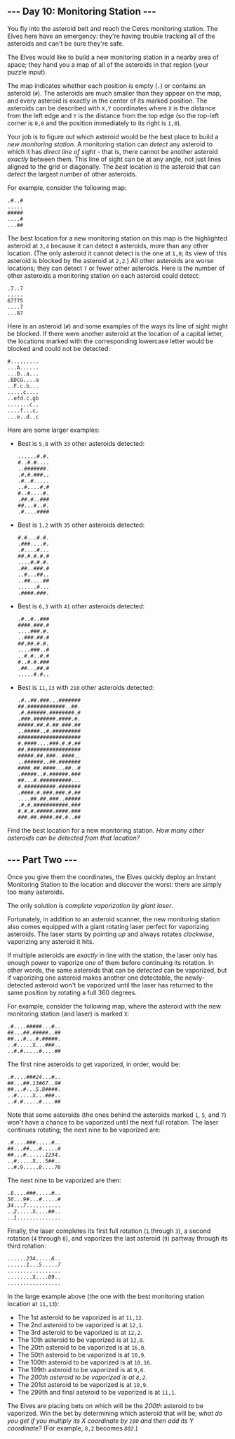 <article><h2>--- Day 10: Monitoring Station ---</h2><p>You fly into the asteroid belt and reach the Ceres monitoring station.  The Elves here have an emergency: they're having trouble tracking all of the asteroids and can't be sure they're safe.</p>
<p>The Elves would like to build a new monitoring station in a nearby area of space; they hand you a map of all of the asteroids in that region (your puzzle input).</p>
<p>The map indicates whether each position is empty (<code>.</code>) or contains an asteroid (<code>#</code>).  The asteroids are much smaller than they appear on the map, and every asteroid is exactly in the center of its marked position.  The asteroids can be described with <code>X,Y</code> coordinates where <code>X</code> is the distance from the left edge and <code>Y</code> is the distance from the top edge (so the top-left corner is <code>0,0</code> and the position immediately to its right is <code>1,0</code>).</p>
<p>Your job is to figure out which asteroid would be the best place to build a <em>new monitoring station</em>. A monitoring station can <em>detect</em> any asteroid to which it has <em>direct line of sight</em> - that is, there cannot be another asteroid <em>exactly</em> between them. This line of sight can be at any angle, not just lines aligned to the grid or <span title="The Elves on Ceres are clearly not concerned with honor.">diagonally</span>. The <em>best</em> location is the asteroid that can <em>detect</em> the largest number of other asteroids.</p>
<p>For example, consider the following map:</p>
<pre><code>.#..#
.....
#####
....#
...<em>#</em>#
</code></pre>
<p>The best location for a new monitoring station on this map is the highlighted asteroid at <code>3,4</code> because it can detect <code>8</code> asteroids, more than any other location. (The only asteroid it cannot detect is the one at <code>1,0</code>; its view of this asteroid is blocked by the asteroid at <code>2,2</code>.) All other asteroids are worse locations; they can detect <code>7</code> or fewer other asteroids. Here is the number of other asteroids a monitoring station on each asteroid could detect:</p>
<pre><code>.7..7
.....
67775
....7
...87
</code></pre>
<p>Here is an asteroid (<code>#</code>) and some examples of the ways its line of sight might be blocked. If there were another asteroid at the location of a capital letter, the locations marked with the corresponding lowercase letter would be blocked and could not be detected:</p>
<pre><code>#.........
...A......
...B..a...
.EDCG....a
..F.c.b...
.....c....
..efd.c.gb
.......c..
....f...c.
...e..d..c
</code></pre>
<p>Here are some larger examples:</p>
<ul>
<li><p>Best is <code>5,8</code> with <code>33</code> other asteroids detected:</p>
<pre><code>......#.#.
#..#.#....
..#######.
.#.#.###..
.#..#.....
..#....#.#
#..#....#.
.##.#..###
##...<em>#</em>..#.
.#....####
</code></pre></li>
<li><p>Best is <code>1,2</code> with <code>35</code> other asteroids detected:</p>
<pre><code>#.#...#.#.
.###....#.
.<em>#</em>....#...
##.#.#.#.#
....#.#.#.
.##..###.#
..#...##..
..##....##
......#...
.####.###.
</code></pre></li>
<li><p>Best is <code>6,3</code> with <code>41</code> other asteroids detected:</p>
<pre><code>.#..#..###
####.###.#
....###.#.
..###.<em>#</em>#.#
##.##.#.#.
....###..#
..#.#..#.#
#..#.#.###
.##...##.#
.....#.#..
</code></pre></li>
<li><p>Best is <code>11,13</code> with <code>210</code> other asteroids detected:</p>
<pre><code>.#..##.###...#######
##.############..##.
.#.######.########.#
.###.#######.####.#.
#####.##.#.##.###.##
..#####..#.#########
####################
#.####....###.#.#.##
##.#################
#####.##.###..####..
..######..##.#######
####.##.####...##..#
.#####..#.######.###
##...#.####<em>#</em>#####...
#.##########.#######
.####.#.###.###.#.##
....##.##.###..#####
.#.#.###########.###
#.#.#.#####.####.###
###.##.####.##.#..##
</code></pre></li>
</ul>
<p>Find the best location for a new monitoring station.  <em>How many other asteroids can be detected from that location?</em></p>
</article>
<article><h2>--- Part Two ---</h2><p>Once you give them the coordinates, the Elves quickly deploy an Instant Monitoring Station to the location and discover <span title="The Elves on Ceres just have a unique system of values, that's all.">the worst</span>: there are simply too many asteroids.</p>
<p>The only solution is <em>complete vaporization by giant laser</em>.</p>
<p>Fortunately, in addition to an asteroid scanner, the new monitoring station also comes equipped with a giant rotating laser perfect for vaporizing asteroids. The laser starts by pointing <em>up</em> and always rotates <em>clockwise</em>, vaporizing any asteroid it hits.</p>
<p>If multiple asteroids are <em>exactly</em> in line with the station, the laser only has enough power to vaporize <em>one</em> of them before continuing its rotation. In other words, the same asteroids that can be <em>detected</em> can be vaporized, but if vaporizing one asteroid makes another one detectable, the newly-detected asteroid won't be vaporized until the laser has returned to the same position by rotating a full 360 degrees.</p>
<p>For example, consider the following map, where the asteroid with the new monitoring station (and laser) is marked <code>X</code>:</p>
<pre><code>.#....#####...#..
##...##.#####..##
##...#...#.#####.
..#.....X...###..
..#.#.....#....##
</code></pre>
<p>The first nine asteroids to get vaporized, in order, would be:</p>
<pre><code>.#....###<em>2</em><em>4</em>...#..
##...##.<em>1</em><em>3</em>#<em>6</em><em>7</em>..<em>9</em>#
##...#...<em>5</em>.<em>8</em>####.
..#.....X...###..
..#.#.....#....##
</code></pre>
<p>Note that some asteroids (the ones behind the asteroids marked <code>1</code>, <code>5</code>, and <code>7</code>) won't have a chance to be vaporized until the next full rotation.  The laser continues rotating; the next nine to be vaporized are:</p>
<pre><code>.#....###.....#..
##...##...#.....#
##...#......<em>1</em><em>2</em><em>3</em><em>4</em>.
..#.....X...<em>5</em>##..
..#.<em>9</em>.....<em>8</em>....<em>7</em><em>6</em>
</code></pre>
<p>The next nine to be vaporized are then:</p>
<pre><code>.<em>8</em>....###.....#..
<em>5</em><em>6</em>...<em>9</em>#...#.....#
<em>3</em><em>4</em>...<em>7</em>...........
..<em>2</em>.....X....##..
..<em>1</em>..............
</code></pre>
<p>Finally, the laser completes its first full rotation (<code>1</code> through <code>3</code>), a second rotation (<code>4</code> through <code>8</code>), and vaporizes the last asteroid (<code>9</code>) partway through its third rotation:</p>
<pre><code>......<em>2</em><em>3</em><em>4</em>.....<em>6</em>..
......<em>1</em>...<em>5</em>.....<em>7</em>
.................
........X....<em>8</em><em>9</em>..
.................
</code></pre>
<p>In the large example above (the one with the best monitoring station location at <code>11,13</code>):</p>
<ul>
<li>The 1st asteroid to be vaporized is at <code>11,12</code>.</li>
<li>The 2nd asteroid to be vaporized is at <code>12,1</code>.</li>
<li>The 3rd asteroid to be vaporized is at <code>12,2</code>.</li>
<li>The 10th asteroid to be vaporized is at <code>12,8</code>.</li>
<li>The 20th asteroid to be vaporized is at <code>16,0</code>.</li>
<li>The 50th asteroid to be vaporized is at <code>16,9</code>.</li>
<li>The 100th asteroid to be vaporized is at <code>10,16</code>.</li>
<li>The 199th asteroid to be vaporized is at <code>9,6</code>.</li>
<li><em>The 200th asteroid to be vaporized is at <code>8,2</code>.</em></li>
<li>The 201st asteroid to be vaporized is at <code>10,9</code>.</li>
<li>The 299th and final asteroid to be vaporized is at <code>11,1</code>.</li>
</ul>
<p>The Elves are placing bets on which will be the <em>200th</em> asteroid to be vaporized.  Win the bet by determining which asteroid that will be; <em>what do you get if you multiply its X coordinate by <code>100</code> and then add its Y coordinate?</em> (For example, <code>8,2</code> becomes <em><code>802</code></em>.)</p>
</article>